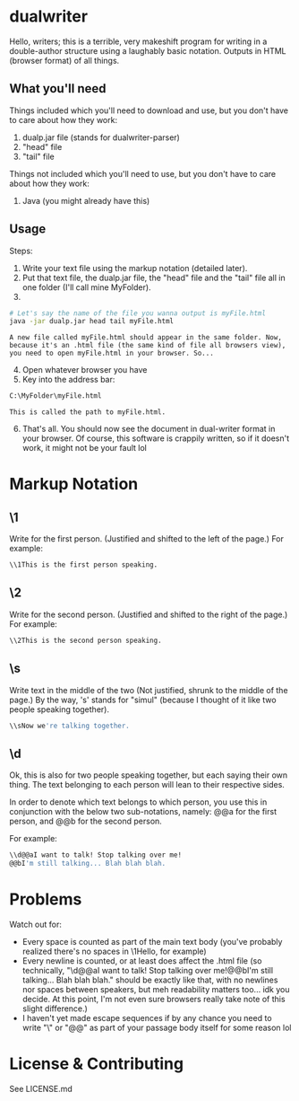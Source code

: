 # dualwriter
Hello, writers; this is a terrible, very makeshift program for writing in a double-author structure using a laughably basic notation. Outputs in HTML (browser format) of all things.

## What you'll need
Things included which you'll need to download and use, but you don't have to care about how they work:
  1. dualp.jar file (stands for dualwriter-parser)
  2. "head" file
  3. "tail" file
  
Things not included which you'll need to use, but you don't have to care about how they work:
  1. Java (you might already have this)

## Usage
Steps:
  1. Write your text file using the markup notation (detailed later).
  2. Put that text file, the dualp.jar file, the "head" file and the "tail" file all in one folder (I'll call mine MyFolder).
  3.
  ```bash
  # Let's say the name of the file you wanna output is myFile.html
  java -jar dualp.jar head tail myFile.html
  ```
  
    A new file called myFile.html should appear in the same folder. Now, because it's an .html file (the same kind of file all browsers view), you need to open myFile.html in your browser. So...
  4. Open whatever browser you have
  5. Key into the address bar:
  ```bash
  C:\MyFolder\myFile.html
  ```
  
    This is called the path to myFile.html.
  6. That's all. You should now see the document in dual-writer format in your browser. Of course, this software is crappily written, so if it doesn't work, it might not be your fault lol
  
  
# Markup Notation
## \\1
Write for the first person. (Justified and shifted to the left of the page.)
For example:
```bash
\\1This is the first person speaking.
```

## \\2
Write for the second person. (Justified and shifted to the right of the page.)
For example:
```bash
\\2This is the second person speaking.
```

## \\s
Write text in the middle of the two (Not justified, shrunk to the middle of the page.)
By the way, 's' stands for "simul" (because I thought of it like two people speaking together).
```bash
\\sNow we're talking together.
```

## \\d
Ok, this is also for two people speaking together, but each saying their own thing.
The text belonging to each person will lean to their respective sides.

In order to denote which text belongs to which person, you use this in conjunction with the below two sub-notations, namely:
  @@a for the first person, and
  @@b for the second person.

For example:
```bash
\\d@@aI want to talk! Stop talking over me!
@@bI'm still talking... Blah blah blah.
```

# Problems
Watch out for:
  - Every space is counted as part of the main text body (you've probably realized there's no spaces in \\1Hello, for example)
  - Every newline is counted, or at least does affect the .html file (so technically, "\\d@@aI want to talk! Stop talking over me!@@bI'm still talking... Blah blah blah." should be exactly like that, with no newlines nor spaces between speakers, but meh readability matters too... idk you decide. At this point, I'm not even sure browsers really take note of this slight difference.)
  - I haven't yet made escape sequences if by any chance you need to write "\\" or "@@" as part of your passage body itself for some reason lol
  
# License & Contributing
See LICENSE.md
  
